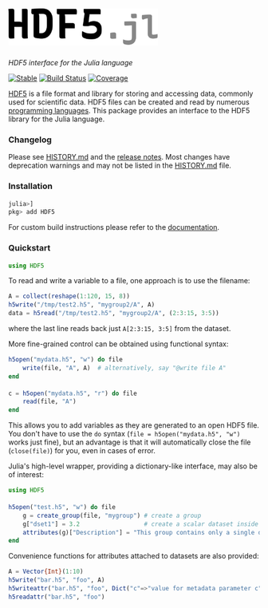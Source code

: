 
<h1><img alt="HDF5.jl" src="https://raw.githubusercontent.com/JuliaIO/HDF5.jl/master/docs/src/assets/logo.svg" width=300 height=74 ></h1>

_HDF5 interface for the Julia language_


[![Stable](https://img.shields.io/badge/documentation-blue.svg)](https://JuliaIO.github.io/HDF5.jl/stable)
[![Build Status](https://github.com/JuliaIO/HDF5.jl/workflows/CI/badge.svg?branch=master)](https://github.com/JuliaIO/HDF5.jl/actions)
[![Coverage](https://codecov.io/gh/JuliaIO/HDF5.jl/branch/master/graph/badge.svg)](https://codecov.io/gh/JuliaIO/HDF5.jl)
<!-- [![Coverage](https://coveralls.io/repos/github/JuliaIO/HDF5.jl/badge.svg?branch=master)](https://coveralls.io/github/JuliaIO/HDF5.jl?branch=master) -->

[HDF5](https://www.hdfgroup.org/solutions/hdf5/) is a file format and library for storing and
accessing data, commonly used for scientific data. HDF5 files can be created and read by numerous
[programming languages](https://en.wikipedia.org/wiki/Hierarchical_Data_Format#Interfaces). This
package provides an interface to the HDF5 library for the Julia language.

### Changelog

Please see [HISTORY.md](HISTORY.md) and the [release notes](https://github.com/JuliaIO/HDF5.jl/releases). Most changes have deprecation warnings and may not be listed in the [HISTORY.md](HISTORY.md) file.

### Installation

```julia
julia>]
pkg> add HDF5
```
For custom build instructions please refer to the [documentation](https://JuliaIO.github.io/HDF5.jl/stable).

### Quickstart


```julia
using HDF5
```

To read and write a variable to a file, one approach is to use the filename:
```julia
A = collect(reshape(1:120, 15, 8))
h5write("/tmp/test2.h5", "mygroup2/A", A)
data = h5read("/tmp/test2.h5", "mygroup2/A", (2:3:15, 3:5))
```
where the last line reads back just `A[2:3:15, 3:5]` from the dataset.

More fine-grained control can be obtained using functional syntax:

```julia
h5open("mydata.h5", "w") do file
    write(file, "A", A)  # alternatively, say "@write file A"
end

c = h5open("mydata.h5", "r") do file
    read(file, "A")
end
```
This allows you to add variables as they are generated to an open HDF5 file.
You don't have to use the `do` syntax (`file = h5open("mydata.h5", "w")` works
just fine), but an advantage is that it will automatically close the file (`close(file)`)
for you, even in cases of error.

Julia's high-level wrapper, providing a dictionary-like interface, may
also be of interest:

```julia
using HDF5

h5open("test.h5", "w") do file
    g = create_group(file, "mygroup") # create a group
    g["dset1"] = 3.2                  # create a scalar dataset inside the group
    attributes(g)["Description"] = "This group contains only a single dataset" # an attribute
end
```

Convenience functions for attributes attached to datasets are also provided:

```julia
A = Vector{Int}(1:10)
h5write("bar.h5", "foo", A)
h5writeattr("bar.h5", "foo", Dict("c"=>"value for metadata parameter c", "d"=>"metadata d"))
h5readattr("bar.h5", "foo")
```
